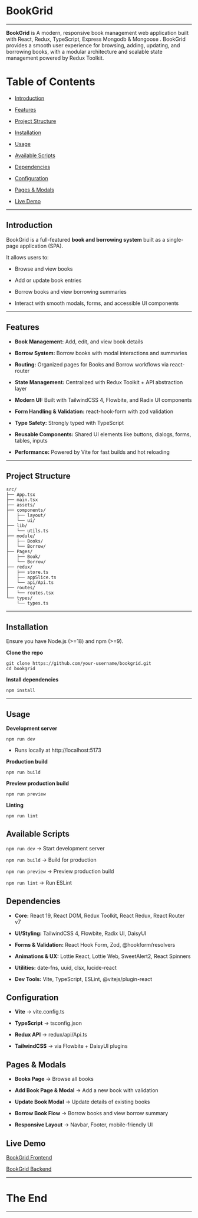 # BookGrid
---
**BookGrid** is A modern, responsive book management web application built with React, Redux, TypeScript, Express Mongodb & Mongoose . BookGrid provides a smooth user experience for browsing, adding, updating, and borrowing books, with a modular architecture and scalable state management powered by Redux Toolkit.

# Table of Contents

- [Introduction](#introduction)

- [Features](#features)

- [Project Structure](#project-structure)

- [Installation](#installation)

- [Usage](#usage)

- [Available Scripts](#available-scripts)

- [Dependencies](#Dependencies)

- [Configuration](#configuration)

- [Pages & Modals](#pages--modals)

- [Live Demo](#live-demo)


---

## Introduction

BookGrid is a full-featured **book and borrowing system** built as a single-page application (SPA).

It allows users to:

- Browse and view books

- Add or update book entries

- Borrow books and view borrowing summaries

- Interact with smooth modals, forms, and accessible UI components
---
## Features

- **Book Management:** Add, edit, and view book details

- **Borrow System:** Borrow books with modal interactions and summaries

- **Routing:** Organized pages for Books and Borrow workflows via react-router

- **State Management:** Centralized with Redux Toolkit + API abstraction layer

- **Modern UI:** Built with TailwindCSS 4, Flowbite, and Radix UI components

- **Form Handling & Validation:** react-hook-form with zod validation

- **Type Safety:** Strongly typed with TypeScript

- **Reusable Components:** Shared UI elements like buttons, dialogs, forms, tables, inputs

- **Performance:** Powered by Vite for fast builds and hot reloading
---
## Project Structure
```
src/
├── App.tsx              
├── main.tsx             
├── assets/              
├── components/         
│   ├── layout/          
│   └── ui/              
├── lib/                 
│   └── utils.ts
├── module/              
│   ├── Books/           
│   └── Borrow/          
├── Pages/               
│   ├── Book/            
│   └── Borrow/          
├── redux/               
│   ├── store.ts
│   ├── appSlice.ts
│   └── api/Api.ts
├── routes/              
│   └── routes.tsx
└── types/               
    └── types.ts
```
---
## Installation

Ensure you have Node.js (>=18) and npm (>=9).

**Clone the repo**
```
git clone https://github.com/your-username/bookgrid.git
cd bookgrid
```
**Install dependencies**
```
npm install
```
---
## Usage

**Development server**
```
npm run dev
```

- Runs locally at http://localhost:5173


**Production build**
```
npm run build
```

**Preview production build**
```
npm run preview
```

**Linting**
```
npm run lint
```

## Available Scripts

```npm run dev``` → Start development server

```npm run build``` → Build for production

```npm run preview``` → Preview production build

```npm run lint``` → Run ESLint

## Dependencies

- **Core:** React 19, React DOM, Redux Toolkit, React Redux, React Router v7

- **UI/Styling:** TailwindCSS 4, Flowbite, Radix UI, DaisyUI

- **Forms & Validation:** React Hook Form, Zod, @hookform/resolvers

- **Animations & UX:** Lottie React, Lottie Web, SweetAlert2, React Spinners

- **Utilities:** date-fns, uuid, clsx, lucide-react

- **Dev Tools:** Vite, TypeScript, ESLint, @vitejs/plugin-react

## Configuration

- **Vite** → vite.config.ts

- **TypeScript** → tsconfig.json

- **Redux API** → redux/api/Api.ts

- **TailwindCSS** → via Flowbite + DaisyUI plugins


## Pages & Modals

- **Books Page** → Browse all books

- **Add Book Page & Modal** → Add a new book with validation

- **Update Book Modal** → Update details of existing books

- **Borrow Book Flow** → Borrow books and view borrow summary

- **Responsive Layout** → Navbar, Footer, mobile-friendly UI

## Live Demo
[BookGrid Frontend](https://bookgridl2.netlify.app)

[BookGrid Backend](https://l2-ph-assingment-04-server.vercel.app)

---
# The End
---

